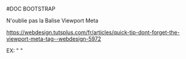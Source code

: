#DOC BOOTSTRAP


N'oublie pas la Balise Viewport Meta

https://webdesign.tutsplus.com/fr/articles/quick-tip-dont-forget-the-viewport-meta-tag--webdesign-5972

EX:
"
<meta name="viewport" content="width=device-width, initial-scale=1">
"
